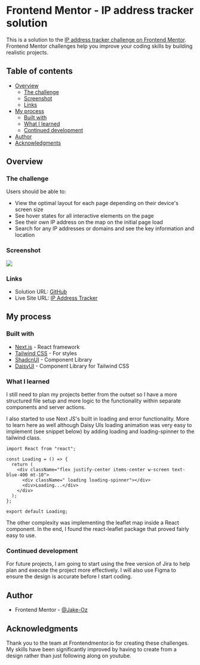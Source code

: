 # Frontend Mentor - IP address tracker solution

This is a solution to the [IP address tracker challenge on Frontend Mentor](https://www.frontendmentor.io/challenges/ip-address-tracker-I8-0yYAH0). Frontend Mentor challenges help you improve your coding skills by building realistic projects.

## Table of contents

- [Overview](#overview)
  - [The challenge](#the-challenge)
  - [Screenshot](#screenshot)
  - [Links](#links)
- [My process](#my-process)
  - [Built with](#built-with)
  - [What I learned](#what-i-learned)
  - [Continued development](#continued-development)
- [Author](#author)
- [Acknowledgments](#acknowledgments)

## Overview

### The challenge

Users should be able to:

- View the optimal layout for each page depending on their device's screen size
- See hover states for all interactive elements on the page
- See their own IP address on the map on the initial page load
- Search for any IP addresses or domains and see the key information and location

### Screenshot

![](./Screenshot.png)

### Links

- Solution URL: [GitHub](https://github.com/Jake-Oz/ip-tracker)
- Live Site URL: [IP Address Tracker](https://ip-tracker-five-rust.vercel.app)

## My process

### Built with

- [Next.js](https://nextjs.org/) - React framework
- [Tailwind CSS](https://tailwindcss.com/) - For styles
- [ShadcnUI](https://ui.shadcn.com) - Component Library
- [DaisyUI](https://daisyui.com) - Component Library for Tailwind CSS

### What I learned

I still need to plan my projects better from the outset so I have a more structured file setup and more logic to the functionality within separate components and server actions.

I also started to use Next JS's built in loading and error functionality. More to learn here as well although Daisy UIs loading animation was very easy to implement (see snippet below) by adding loading and loading-spinner to the tailwind class.

```tsx
import React from "react";

const Loading = () => {
  return (
    <div className="flex justify-center items-center w-screen text-blue-400 mt-10">
      <div className=" loading loading-spinner"></div>
      <div>Loading...</div>
    </div>
  );
};

export default Loading;
```

The other complexity was implementing the leaflet map inside a React component. In the end, I found the react-leaflet package that proved fairly easy to use.

### Continued development

For future projects, I am going to start using the free version of Jira to help plan and execute the project more effectively. I will also use Figma to ensure the design is accurate before I start coding.

## Author

- Frontend Mentor - [@Jake-Oz](https://www.frontendmentor.io/profile/Jake-Oz)

## Acknowledgments

Thank you to the team at Frontendmentor.io for creating these challenges. My skills have been significantly improved by having to create from a design rather than just following along on youtube.
